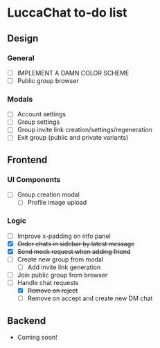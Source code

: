 # LuccaChat to-do list

## Design

### General
- [ ] IMPLEMENT A DAMN COLOR SCHEME
- [ ] Public group browser

### Modals
- [ ] Account settings
- [ ] Group settings
- [ ] Group invite link creation/settings/regeneration
- [ ] Exit group (public and private variants)

## Frontend

### UI Components
- [ ] Group creation modal
  - [ ] Profile image upload

### Logic
- [ ] Improve x-padding on info panel
- [x] ~~Order chats in sidebar by latest message~~
- [x] ~~Send mock request when adding friend~~
- [ ] Create new group from modal
  - [ ] Add invite link generation
- [ ] Join public group from browser
- [ ] Handle chat requests
  - [x] ~~Remove on reject~~
  - [ ] Remove on accept and create new DM chat

## Backend
- Coming soon!